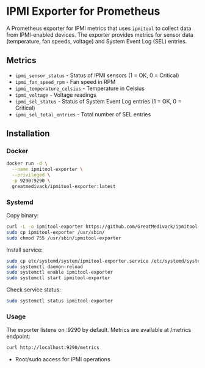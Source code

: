 # IPMI Exporter for Prometheus

A Prometheus exporter for IPMI metrics that uses `ipmitool` to collect data from IPMI-enabled devices. The exporter provides metrics for sensor data (temperature, fan speeds, voltage) and System Event Log (SEL) entries.

## Metrics

- `ipmi_sensor_status` - Status of IPMI sensors (1 = OK, 0 = Critical)
- `ipmi_fan_speed_rpm` - Fan speed in RPM
- `ipmi_temperature_celsius` - Temperature in Celsius
- `ipmi_voltage` - Voltage readings
- `ipmi_sel_status` - Status of System Event Log entries (1 = OK, 0 = Critical)
- `ipmi_sel_total_entries` - Total number of SEL entries

## Installation

### Docker

```bash
docker run -d \
  --name ipmitool-exporter \
  --privileged \
  -p 9290:9290 \
  greatmedivack/ipmitool-exporter:latest
```

### Systemd 

Copy binary:
```bash
curl -L -o ipmitool-exporter https://github.com/GreatMedivack/ipmitool-exporter/releases/download/v1.0.0/ipmitool-exporter-linux-amd64
sudo cp ipmitool-exporter /usr/sbin/
sudo chmod 755 /usr/sbin/ipmitool-exporter
```
Install service:
```bash
sudo cp etc/systemd/system/ipmitool-exporter.service /etc/systemd/system/
sudo systemctl daemon-reload
sudo systemctl enable ipmitool-exporter
sudo systemctl start ipmitool-exporter
```
Check service status:
```bash
sudo systemctl status ipmitool-exporter
```

### Usage

The exporter listens on :9290 by default. Metrics are available at /metrics endpoint:
```bash
curl http://localhost:9290/metrics
```
- Root/sudo access for IPMI operations
